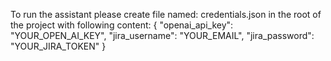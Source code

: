 To run the assistant please create file named: credentials.json in the root of the project with following content:
{
  "openai_api_key": "YOUR_OPEN_AI_KEY",
  "jira_username": "YOUR_EMAIL",
  "jira_password": "YOUR_JIRA_TOKEN"
}
